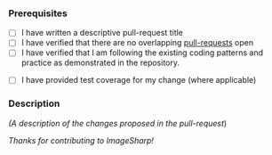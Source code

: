 ### Prerequisites

- [ ] I have written a descriptive pull-request title
- [ ] I have verified that there are no overlapping [pull-requests](https://github.com/NetTopologySuite/NetTopologySuite/pulls) open
- [ ] I have verified that I am following the existing coding patterns and practice as demonstrated in the repository. 
<!--These follow strict Stylecop rules :cop:.-->
- [ ] I have provided test coverage for my change (where applicable)

### Description
_(A description of the changes proposed in the pull-request_)

_Thanks for contributing to ImageSharp!_
